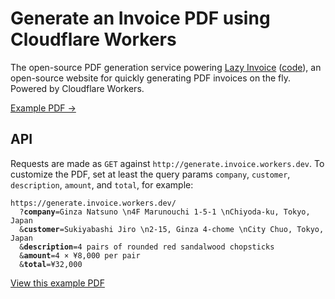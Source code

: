 # Generate an Invoice PDF using Cloudflare Workers

The open-source PDF generation service powering [Lazy Invoice](https://lazy.invoice.workers.dev) ([code](https://github.com/adamschwartz/lazy.invoice.workers.dev/)), an open-source website for quickly generating PDF invoices on the fly. Powered by Cloudflare Workers.

[Example PDF →](https://generate.invoice.workers.dev/?company=Ginza+Natsuno%0D%0A4F+Marunouchi+1-5-1%0D%0AChiyoda-ku%2C+Tokyo%2C+Japan&customer=Sukiyabashi+Jiro%0D%0A2-15%2C+Ginza+4-chome%0D%0ACity+Chuo%2C+Tokyo%2C+Japan&description=4+pairs+of+rounded+red+sandalwood+chopsticks&amount=4+×+¥8%2C000+per+pair&total=¥32%2C000&number=373267)


## API

Requests are made as `GET` against `http://generate.invoice.workers.dev`. To customize the PDF, set at least the query params `company`, `customer`, `description`, `amount`, and `total`, for example:

<pre><code>https://generate.invoice.workers.dev/
  ?<strong>company</strong>=Ginza Natsuno \n4F Marunouchi 1-5-1 \nChiyoda-ku, Tokyo, Japan
  &<strong>customer</strong>=Sukiyabashi Jiro \n2-15, Ginza 4-chome \nCity Chuo, Tokyo, Japan
  &<strong>description</strong>=4 pairs of rounded red sandalwood chopsticks
  &<strong>amount</strong>=4 × ¥8,000 per pair
  &<strong>total</strong>=¥32,000</code></pre>

[View this example PDF](https://generate.invoice.workers.dev/?company=Ginza+Natsuno%0D%0A4F+Marunouchi+1-5-1%0D%0AChiyoda-ku%2C+Tokyo%2C+Japan&customer=Sukiyabashi+Jiro%0D%0A2-15%2C+Ginza+4-chome%0D%0ACity+Chuo%2C+Tokyo%2C+Japan&description=4+pairs+of+rounded+red+sandalwood+chopsticks&amount=4+×+¥8%2C000+per+pair&total=¥32%2C000&number=373267)

